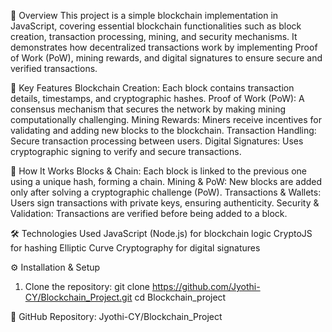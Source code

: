 📌 Overview
This project is a simple blockchain implementation in JavaScript, covering essential blockchain functionalities such as block creation, transaction processing, mining, and security mechanisms. It demonstrates how decentralized transactions work by implementing Proof of Work (PoW), mining rewards, and digital signatures to ensure secure and verified transactions.

🚀 Key Features
Blockchain Creation: Each block contains transaction details, timestamps, and cryptographic hashes.
Proof of Work (PoW): A consensus mechanism that secures the network by making mining computationally challenging.
Mining Rewards: Miners receive incentives for validating and adding new blocks to the blockchain.
Transaction Handling: Secure transaction processing between users.
Digital Signatures: Uses cryptographic signing to verify and secure transactions.

🔧 How It Works
Blocks & Chain: Each block is linked to the previous one using a unique hash, forming a chain.
Mining & PoW: New blocks are added only after solving a cryptographic challenge (PoW).
Transactions & Wallets: Users sign transactions with private keys, ensuring authenticity.
Security & Validation: Transactions are verified before being added to a block.

🛠️ Technologies Used
JavaScript (Node.js) for blockchain logic
CryptoJS for hashing
Elliptic Curve Cryptography for digital signatures

⚙️ Installation & Setup
1. Clone the repository:
git clone https://github.com/Jyothi-CY/Blockchain_Project.git
cd Blockchain_project

🔗 GitHub Repository: Jyothi-CY/Blockchain_Project
